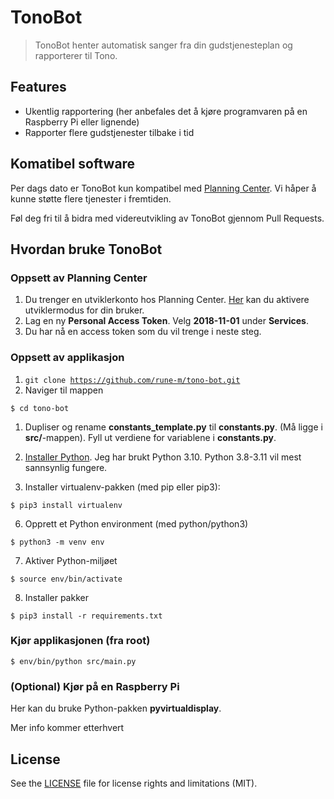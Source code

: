 # TonoBot

> TonoBot henter automatisk sanger fra din gudstjenesteplan og rapporterer til Tono.

## Features

- Ukentlig rapportering (her anbefales det å kjøre programvaren på en Raspberry Pi eller lignende)
- Rapporter flere gudstjenester tilbake i tid

## Komatibel software

Per dags dato er TonoBot kun kompatibel med [Planning Center](https://www.planningcenter.com/). Vi håper å kunne støtte flere tjenester i fremtiden.

Føl deg fri til å bidra med videreutvikling av TonoBot gjennom Pull Requests.

## Hvordan bruke TonoBot

### Oppsett av Planning Center

1. Du trenger en utviklerkonto hos Planning Center. [Her](https://api.planningcenteronline.com/oauth/applications) kan du aktivere utviklermodus for din bruker.
2. Lag en ny **Personal Access Token**. Velg **2018-11-01** under **Services**.
3. Du har nå en access token som du vil trenge i neste steg.

### Oppsett av applikasjon

1. <code>git clone https://github.com/rune-m/tono-bot.git</code>
2. Naviger til mappen

```
$ cd tono-bot
```

1. Dupliser og rename **constants_template.py** til **constants.py**. (Må ligge i **src/**-mappen). Fyll ut verdiene for variablene i **constants.py**.

2. [Installer Python](https://www.python.org/downloads/). Jeg har brukt Python 3.10. Python 3.8-3.11 vil mest sannsynlig fungere.
3. Installer virtualenv-pakken (med pip eller pip3):

```
$ pip3 install virtualenv
```

6. Opprett et Python environment (med python/python3)

```
$ python3 -m venv env
```

7. Aktiver Python-miljøet

```
$ source env/bin/activate
```

8. Installer pakker

```
$ pip3 install -r requirements.txt
```

### Kjør applikasjonen (fra root)

```
$ env/bin/python src/main.py
```

### (Optional) Kjør på en Raspberry Pi

Her kan du bruke Python-pakken **pyvirtualdisplay**.

Mer info kommer etterhvert

## License

See the [LICENSE](https://github.com/rune-m/tono-bot/blob/main/LICENSE) file for license rights and limitations (MIT).

